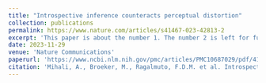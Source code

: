 ```yaml
---
title: "Introspective inference counteracts perceptual distortion"
collection: publications
permalink: https://www.nature.com/articles/s41467-023-42813-2
excerpt: 'This paper is about the number 1. The number 2 is left for future work.'
date: 2023-11-29
venue: 'Nature Communications'
paperurl: 'https://www.ncbi.nlm.nih.gov/pmc/articles/PMC10687029/pdf/41467_2023_Article_42813.pdf'
citation: 'Mihali, A., Broeker, M., Ragalmuto, F.D.M. et al. Introspective inference counteracts perceptual distortion. Nat Commun 14, 7826 (2023). https://doi.org/10.1038/s41467-023-42813-2'
---
```



